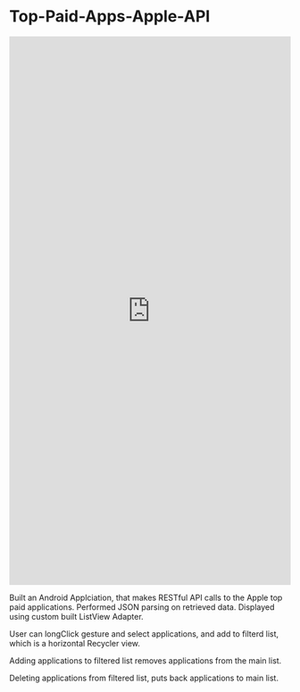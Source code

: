 # Top-Paid-Apps-Apple-API

<div style="width:100%;height:0;padding-bottom:195%;position:relative;"><iframe src="https://giphy.com/embed/h5Fl34ZSjNFCPg96gi" width="100%" height="100%" style="position:absolute" frameBorder="0" class="giphy-embed" allowFullScreen></iframe></div><p><a href="https://giphy.com/gifs/h5Fl34ZSjNFCPg96gi"></a></p>

Built an Android Applciation, that makes RESTful API calls to the Apple top paid applications. Performed JSON parsing on retrieved data. Displayed using custom built ListView Adapter. 

User can longClick gesture and select applications, and add to filterd list, which is a horizontal Recycler view. 

Adding applications to filtered list removes applications from the main list. 

Deleting applications from filtered list, puts back applications to main list. 

